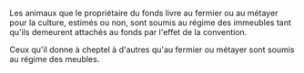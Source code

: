 Les animaux que le propriétaire du fonds livre au fermier ou au métayer pour la culture, estimés ou non, sont soumis au régime des immeubles tant qu'ils demeurent attachés au fonds par l'effet de la convention.

Ceux qu'il donne à cheptel à d'autres qu'au fermier ou métayer sont soumis au régime des meubles.
